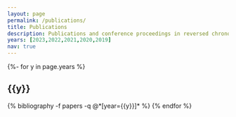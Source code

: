 ```yaml
---
layout: page
permalink: /publications/
title: Publications
description: Publications and conference proceedings in reversed chronological order. Generated by jekyll-scholar.
years: [2023,2022,2021,2020,2019]
nav: true
---
```

<!-- _pages/publications.md -->
<div class="publications">

{%- for y in page.years %}
  <h2 class="year">{{y}}</h2>
  {% bibliography -f papers -q @*[year={{y}}]* %}
{% endfor %}

</div>
